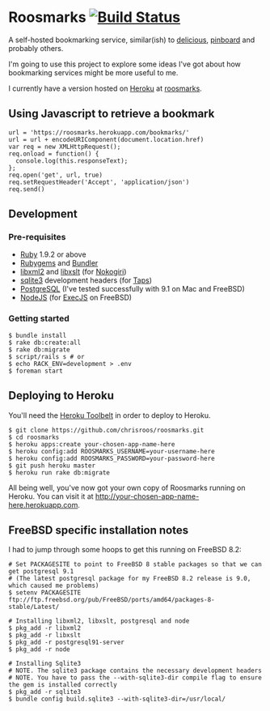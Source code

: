 # Roosmarks [![Build Status](https://secure.travis-ci.org/chrisroos/roosmarks.png?branch=master)](http://travis-ci.org/chrisroos/roosmarks)

A self-hosted bookmarking service, similar(ish) to [delicious][], [pinboard][] and probably others.

I'm going to use this project to explore some ideas I've got about how bookmarking services might be more useful to me.

I currently have a version hosted on [Heroku][] at [roosmarks][].

## Using Javascript to retrieve a bookmark

    url = 'https://roosmarks.herokuapp.com/bookmarks/'
    url = url + encodeURIComponent(document.location.href)
    var req = new XMLHttpRequest();
    req.onload = function() {
      console.log(this.responseText);
    };
    req.open('get', url, true)
    req.setRequestHeader('Accept', 'application/json')
    req.send()

## Development

### Pre-requisites

* [Ruby][] 1.9.2 or above
* [Rubygems][] and [Bundler][]
* [libxml2][] and [libxslt][] (for [Nokogiri][])
* [sqlite3][] development headers (for [Taps][])
* [PostgreSQL][] (I've tested successfully with 9.1 on Mac and FreeBSD)
* [NodeJS][] (for [ExecJS][] on FreeBSD)

### Getting started

    $ bundle install
    $ rake db:create:all
    $ rake db:migrate
    $ script/rails s # or
    $ echo RACK_ENV=development > .env
    $ foreman start

## Deploying to Heroku

You'll need the [Heroku Toolbelt](https://toolbelt.heroku.com/) in order to deploy to Heroku.

    $ git clone https://github.com/chrisroos/roosmarks.git
    $ cd roosmarks
    $ heroku apps:create your-chosen-app-name-here
    $ heroku config:add ROOSMARKS_USERNAME=your-username-here
    $ heroku config:add ROOSMARKS_PASSWORD=your-password-here
    $ git push heroku master
    $ heroku run rake db:migrate

All being well, you've now got your own copy of Roosmarks running on Heroku. You can visit it at http://your-chosen-app-name-here.herokuapp.com.

## FreeBSD specific installation notes

I had to jump through some hoops to get this running on FreeBSD 8.2:

    # Set PACKAGESITE to point to FreeBSD 8 stable packages so that we can get postgresql 9.1
    # (The latest postgresql package for my FreeBSD 8.2 release is 9.0, which caused me problems)
    $ setenv PACKAGESITE ftp://ftp.freebsd.org/pub/FreeBSD/ports/amd64/packages-8-stable/Latest/

    # Installing libxml2, libxslt, postgresql and node
    $ pkg_add -r libxml2
    $ pkg_add -r libxslt
    $ pkg_add -r postgresql91-server
    $ pkg_add -r node

    # Installing Sqlite3
    # NOTE. The sqlite3 package contains the necessary development headers
    # NOTE. You have to pass the --with-sqlite3-dir compile flag to ensure the gem is installed correctly
    $ pkg_add -r sqlite3
    $ bundle config build.sqlite3 --with-sqlite3-dir=/usr/local/

[delicious]: http://delicious.com/
[pinboard]: http://pinboard.in/
[roosmarks]: http://roosmarks.herokuapp.com/
[Ruby]: http://www.ruby-lang.org/
[Rubygems]: http://rubyforge.org/projects/rubygems/
[Bundler]: http://gembundler.com/
[PostgreSQL]: http://www.postgresql.org/
[Heroku]: http://www.heroku.com/
[libxml2]: http://xmlsoft.org/
[libxslt]: http://xmlsoft.org/xslt/
[sqlite3]: http://www.sqlite.org/
[Nokogiri]: http://nokogiri.org/
[Taps]: http://rubygems.org/gems/taps
[ExecJS]: https://github.com/sstephenson/execjs
[NodeJS]: http://nodejs.org/